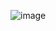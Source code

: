 ![image](https://github.com/companyakis/flutter-bootcamp-2024/assets/77589867/4b35483f-0ece-4f53-b496-eede0e0c365d)
